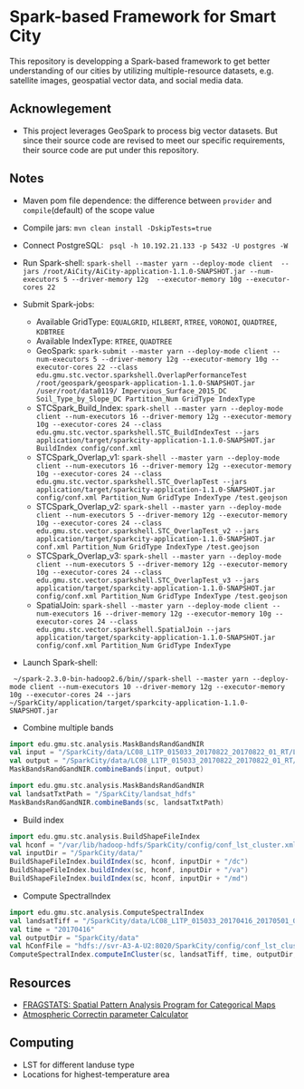 # Spark-based Framework for Smart City

This repository is developping a Spark-based framework to get better understanding of our cities 
by utilizing multiple-resource datasets, e.g. satellite images, geospatial vector data, and social 
media data.   


## Acknowlegement
 * This project leverages GeoSpark to process big vector datasets. But since their source code are
 revised to meet our specific requirements, their source code are put under this repository.  

## Notes
 * Maven pom file dependence: the difference between `provider` and `compile`(default) of the scope value
 * Compile jars: `mvn clean install -DskipTests=true`
 * Connect PostgreSQL: ` psql -h 10.192.21.133 -p 5432 -U postgres -W`
 * Run Spark-shell: `spark-shell --master yarn --deploy-mode client 
   --jars /root/AiCity/AiCity-application-1.1.0-SNAPSHOT.jar --num-executors 5 --driver-memory 12g 
   --executor-memory 10g --executor-cores 22`
 * Submit Spark-jobs: 
    - Available GridType: `EQUALGRID`, `HILBERT`, `RTREE`, `VORONOI`, `QUADTREE`, `KDBTREE`
    - Available IndexType: `RTREE`, `QUADTREE`
    - GeoSpark: `spark-submit --master yarn --deploy-mode client --num-executors 5 --driver-memory 12g --executor-memory 10g --executor-cores 22 --class edu.gmu.stc.vector.sparkshell.OverlapPerformanceTest /root/geospark/geospark-application-1.1.0-SNAPSHOT.jar /user/root/data0119/ Impervious_Surface_2015_DC Soil_Type_by_Slope_DC Partition_Num GridType IndexType`
    - STCSpark_Build_Index: `spark-shell --master yarn --deploy-mode client --num-executors 16 --driver-memory 12g --executor-memory 10g --executor-cores 24 --class edu.gmu.stc.vector.sparkshell.STC_BuildIndexTest --jars application/target/sparkcity-application-1.1.0-SNAPSHOT.jar BuildIndex config/conf.xml`
    - STCSpark_Overlap_v1: `spark-shell --master yarn --deploy-mode client --num-executors 16 --driver-memory 12g --executor-memory 10g --executor-cores 24 --class edu.gmu.stc.vector.sparkshell.STC_OverlapTest --jars application/target/sparkcity-application-1.1.0-SNAPSHOT.jar config/conf.xml Partition_Num GridType IndexType /test.geojson`
    - STCSpark_Overlap_v2: `spark-shell --master yarn --deploy-mode client --num-executors 5 --driver-memory 12g --executor-memory 10g --executor-cores 24 --class edu.gmu.stc.vector.sparkshell.STC_OverlapTest_v2 --jars application/target/sparkcity-application-1.1.0-SNAPSHOT.jar conf.xml Partition_Num GridType IndexType /test.geojson`
    - STCSpark_Overlap_v3: `spark-shell --master yarn --deploy-mode client --num-executors 5 --driver-memory 12g --executor-memory 10g --executor-cores 24 --class edu.gmu.stc.vector.sparkshell.STC_OverlapTest_v3 --jars application/target/sparkcity-application-1.1.0-SNAPSHOT.jar config/conf.xml Partition_Num GridType IndexType /test.geojson`
    - SpatialJoin: `spark-shell --master yarn --deploy-mode client --num-executors 16 --driver-memory 12g --executor-memory 10g --executor-cores 24 --class edu.gmu.stc.vector.sparkshell.SpatialJoin --jars application/target/sparkcity-application-1.1.0-SNAPSHOT.jar  config/conf.xml Partition_Num GridType IndexType`
    
 * Launch Spark-shell:
 ```shell
  ~/spark-2.3.0-bin-hadoop2.6/bin//spark-shell --master yarn --deploy-mode client --num-executors 10 --driver-memory 12g --executor-memory 10g --executor-cores 24 --jars ~/SparkCity/application/target/sparkcity-application-1.1.0-SNAPSHOT.jar
 ```
 * Combine multiple bands
 ```scala
 import edu.gmu.stc.analysis.MaskBandsRandGandNIR
 val input = "/SparkCity/data/LC08_L1TP_015033_20170822_20170822_01_RT/LC08_L1TP_015033_20170822_20170822_01_RT"
 val output = "/SparkCity/data/LC08_L1TP_015033_20170822_20170822_01_RT/LC08_L1TP_015033_20170822_20170822_01_RT_r-g-nir-tirs1-swir1-test.tif"
 MaskBandsRandGandNIR.combineBands(input, output)
 ```
 ```scala
 import edu.gmu.stc.analysis.MaskBandsRandGandNIR
 val landsatTxtPath = "/SparkCity/landsat_hdfs"
 MaskBandsRandGandNIR.combineBands(sc, landsatTxtPath)
 ```
 
 * Build index
 ```scala
 import edu.gmu.stc.analysis.BuildShapeFileIndex
 val hconf = "/var/lib/hadoop-hdfs/SparkCity/config/conf_lst_cluster.xml"
 val inputDir = "/SparkCity/data/"
 BuildShapeFileIndex.buildIndex(sc, hconf, inputDir + "/dc")
 BuildShapeFileIndex.buildIndex(sc, hconf, inputDir + "/va")
 BuildShapeFileIndex.buildIndex(sc, hconf, inputDir + "/md")
 ```

 * Compute SpectralIndex
```scala 
import edu.gmu.stc.analysis.ComputeSpectralIndex
val landsatTiff = "/SparkCity/data/LC08_L1TP_015033_20170416_20170501_01_T1/LC08_L1TP_015033_20170416_20170501_01_T1_r-g-nir-tirs1-swir1.tif"
val time = "20170416"
val outputDir = "SparkCity/data"
val hConfFile = "hdfs://svr-A3-A-U2:8020/SparkCity/config/conf_lst_cluster.xml"
ComputeSpectralIndex.computeInCluster(sc, landsatTiff, time, outputDir, hConfFile)
```


 
 


## Resources
 * [FRAGSTATS: Spatial Pattern Analysis Program for Categorical Maps](https://www.umass.edu/landeco/research/fragstats/fragstats.html) 
 * [Atmospheric Correctin parameter Calculator](https://atmcorr.gsfc.nasa.gov/)


## Computing
 * LST for different landuse type
 * Locations for highest-temperature area
 